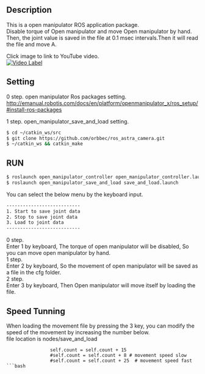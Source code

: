 ## Description 
This is a open manipulator ROS application package.   
Disable torque of Open manipulator and move Open manipulator by hand. 
Then, the joint value is saved in the file at 0.1 msec intervals.Then it will read the file and move A.  

Click image to link to YouTube video.  
[![Video Label](http://img.youtube.com/vi/PH-7JwGH9uM/0.jpg)](https://youtu.be/PH-7JwGH9uM?t=0s)   


## Setting  
0 step. open manipulator Ros packages setting.   
http://emanual.robotis.com/docs/en/platform/openmanipulator_x/ros_setup/#install-ros-packages  

1 step. open_manipulator_save_and_load setting.   
```bash
$ cd ~/catkin_ws/src
$ git clone https://github.com/orbbec/ros_astra_camera.git
$ ~/catkin_ws && catkin_make 
```

## RUN  
```bash
$ roslaunch open_manipulator_controller open_manipulator_controller.launch
$ roslaunch open_manipulator_save_and_load save_and_load.launch
```
You can select the below menu by the keyboard input.  
```bash
---------------------------
1. Start to save joint data
2. Stop to save joint data
3. Load to joint data
---------------------------
```
0 step.   
Enter 1 by keyboard, The torque of open manipulator will be disabled, So you can move open manipulator by hand.  
1 step.   
Enter 2 by keyboard, So the movement of open manipulator will be saved as a file in the cfg folder.  
2 step.   
Enter 3 by keyboard, Then Open manipulator will move itself by loading the file.  

## Speed Tunning
When loading the movement file by pressing the 3 key, you can modify the speed of the movement by increasing the number below.  
file location is nodes/save_and_load  
```
                self.count = self.count + 15
                #self.count = self.count + 8 # movement speed slow
                #self.count = self.count + 25  # movement speed fast
```bash

  
